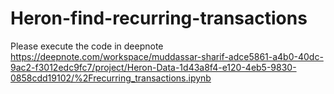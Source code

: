 # Heron-find-recurring-transactions

Please execute the code in deepnote
https://deepnote.com/workspace/muddassar-sharif-adce5861-a4b0-40dc-9ac2-f3012edc9fc7/project/Heron-Data-1d43a8f4-e120-4eb5-9830-0858cdd19102/%2Frecurring_transactions.ipynb
